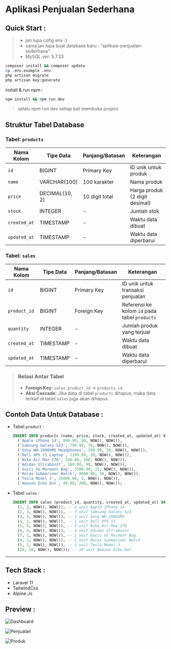 # Aplikasi Penjualan Sederhana

## Quick Start :
> - jan lupa cofig env :}
> - sama jan lupa buat database baru : "aplikasi-penjualan-sederhana"
> - MySQL ver: 5.7.33

``` bash
composer install && composer update
cp .env.example .env
php artisan migrate
php artisan key:generate
```
install & run npm :
``` bash
npm install && npm run dev
```
> selalu npm run dev setiap kali membuka project

## Struktur Tabel Database

### Tabel: `products`

| Nama Kolom   | Tipe Data       | Panjang/Batasan | Keterangan                      |
|--------------|-----------------|-----------------|----------------------------------|
| `id`         | BIGINT          | Primary Key     | ID unik untuk produk            |
| `name`       | VARCHAR(100)    | 100 karakter    | Nama produk                     |
| `price`      | DECIMAL(10, 2)  | 10 digit total  | Harga produk (2 digit desimal)  |
| `stock`      | INTEGER         | -               | Jumlah stok                     |
| `created_at` | TIMESTAMP       | -               | Waktu data dibuat               |
| `updated_at` | TIMESTAMP       | -               | Waktu data diperbarui           |


### Tabel: `sales`

| Nama Kolom   | Tipe Data       | Panjang/Batasan | Keterangan                                |
|--------------|-----------------|-----------------|------------------------------------------|
| `id`         | BIGINT          | Primary Key     | ID unik untuk transaksi penjualan         |
| `product_id` | BIGINT          | Foreign Key     | Referensi ke kolom `id` pada tabel `products` |
| `quantity`   | INTEGER         | -               | Jumlah produk yang terjual                |
| `created_at` | TIMESTAMP       | -               | Waktu data dibuat                         |
| `updated_at` | TIMESTAMP       | -               | Waktu data diperbarui                     |

> ### Relasi Antar Tabel
> - **Foreign Key:** `sales.product_id` → `products.id`
> - **Aksi Cascade:** Jika data di tabel `products` dihapus, maka data terkait di tabel `sales` juga akan dihapus.

## Contoh Data Untuk Database :
- Tabel `product` :
  ``` sql
  INSERT INTO products (name, price, stock, created_at, updated_at) VALUES
    ('Apple iPhone 14', 999.99, 50, NOW(), NOW()),
    ('Samsung Galaxy S23', 799.99, 70, NOW(), NOW()),
    ('Sony WH-1000XM5 Headphones', 399.99, 30, NOW(), NOW()),
    ('Dell XPS 13 Laptop', 1199.99, 20, NOW(), NOW()),
    ('Nike Air Max 270', 150.00, 100, NOW(), NOW()),
    ('Adidas Ultraboost', 180.00, 90, NOW(), NOW()),
    ('Gucci GG Marmont Bag', 2500.00, 15, NOW(), NOW()),
    ('Rolex Submariner Watch', 8000.00, 10, NOW(), NOW()),
    ('Tesla Model 3', 35000.00, 5, NOW(), NOW()),
    ('Amazon Echo Dot', 49.99, 200, NOW(), NOW());
  ```
  
- Tabel `sales` :
  ``` sql
  INSERT INTO sales (product_id, quantity, created_at, updated_at) VALUES
    (1, 2, NOW(), NOW()), -- 2 unit Apple iPhone 14
    (2, 3, NOW(), NOW()), -- 3 unit Samsung Galaxy S23
    (3, 1, NOW(), NOW()), -- 1 unit Sony WH-1000XM5
    (4, 1, NOW(), NOW()), -- 1 unit Dell XPS 13
    (5, 5, NOW(), NOW()), -- 5 unit Nike Air Max 270
    (6, 4, NOW(), NOW()), -- 4 unit Adidas Ultraboost
    (7, 1, NOW(), NOW()), -- 1 unit Gucci GG Marmont Bag
    (8, 1, NOW(), NOW()), -- 1 unit Rolex Submariner Watch
    (9, 1, NOW(), NOW()), -- 1 unit Tesla Model 3
    (10, 10, NOW(), NOW()); -- 10 unit Amazon Echo Dot

  ```
---
## Tech Stack :
- Laravel 11
- TailwindCss 
- Alpine Js

## Preview :
  
![Dashboard](https://github.com/user-attachments/assets/f4e95c7d-a416-4415-a3ed-e25203c12244)

![Penjualan](https://github.com/user-attachments/assets/1ae05df0-4d72-4fa7-83f8-5fa28b42547b)

![Produk](https://github.com/user-attachments/assets/86460601-6c7d-49b3-a9ff-09cba2de9500)

